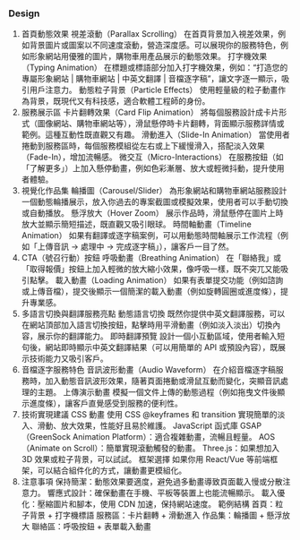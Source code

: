 ### Design

1. 首頁動態效果
   視差滾動（Parallax Scrolling）
   在首頁背景加入視差效果，例如背景圖片或圖案以不同速度滾動，營造深度感。可以展現你的服務特色，例如形象網站用優雅的圖片，購物車用產品展示的動態效果。
   打字機效果（Typing Animation）
   在標題或標語部分加入打字機效果，例如：“打造您的專屬形象網站 | 購物車網站 | 中英文翻譯 | 音檔逐字稿”，讓文字逐一顯示，吸引用戶注意力。
   動態粒子背景（Particle Effects）
   使用輕量級的粒子動畫作為背景，既現代又有科技感，適合軟體工程師的身份。
2. 服務展示區
   卡片翻轉效果（Card Flip Animation）
   將每個服務設計成卡片形式（圖像網站、購物車網站等），滑鼠懸停時卡片翻轉，背面顯示服務詳情或範例。這種互動性既直觀又有趣。
   滑動進入（Slide-In Animation）
   當使用者捲動到服務區時，每個服務模組從左右或上下緩慢滑入，搭配淡入效果（Fade-In），增加流暢感。
   微交互（Micro-Interactions）
   在服務按鈕（如「了解更多」）上加入懸停動畫，例如色彩漸層、放大或輕微抖動，提升使用者體驗。
3. 視覺化作品集
   輪播圖（Carousel/Slider）
   為形象網站和購物車網站服務設計一個動態輪播展示，放入你過去的專案截圖或模擬效果，使用者可以手動切換或自動播放。
   懸浮放大（Hover Zoom）
   展示作品時，滑鼠懸停在圖片上時放大並顯示簡短描述，既直觀又吸引眼球。
   時間軸動畫（Timeline Animation）
   如果有翻譯或逐字稿案例，可以用動態時間軸展示工作流程（例如「上傳音訊 → 處理中 → 完成逐字稿」），讓客戶一目了然。
4. CTA（號召行動）按鈕
   呼吸動畫（Breathing Animation）
   在「聯絡我」或「取得報價」按鈕上加入輕微的放大縮小效果，像呼吸一樣，既不突兀又能吸引點擊。
   載入動畫（Loading Animation）
   如果有表單提交功能（例如諮詢或上傳音檔），提交後顯示一個簡潔的載入動畫（例如旋轉圓圈或進度條），提升專業感。
5. 多語言切換與翻譯服務亮點
   動態語言切換
   既然你提供中英文翻譯服務，可以在網站頂部加入語言切換按鈕，點擊時用平滑動畫（例如淡入淡出）切換內容，展示你的翻譯能力。
   即時翻譯預覽
   設計一個小互動區域，使用者輸入短句後，網站即時顯示中英文翻譯結果（可以用簡單的 API 或預設內容），既展示技術能力又吸引客戶。
6. 音檔逐字服務特色
   音訊波形動畫（Audio Waveform）
   在介紹音檔逐字稿服務時，加入動態音訊波形效果，隨著頁面捲動或滑鼠互動而變化，突顯音訊處理的主題。
   上傳演示動畫
   模擬一個文件上傳的動態過程（例如拖曳文件後顯示進度條），讓客戶直覺感受到服務的便利性。
7. 技術實現建議
   CSS 動畫
   使用 CSS @keyframes 和 transition 實現簡單的淡入、滑動、放大效果，性能好且易於維護。
   JavaScript 函式庫
   GSAP（GreenSock Animation Platform）：適合複雜動畫，流暢且輕量。
   AOS（Animate on Scroll）：簡單實現滾動觸發的動畫。
   Three.js：如果想加入 3D 效果或粒子背景，可以試試。
   框架選擇
   如果你用 React/Vue 等前端框架，可以結合組件化的方式，讓動畫更模組化。
8. 注意事項
   保持簡潔：動態效果要適度，避免過多動畫導致頁面載入慢或分散注意力。
   響應式設計：確保動畫在手機、平板等裝置上也能流暢顯示。
   載入優化：壓縮圖片和腳本，使用 CDN 加速，保持網站速度。
   範例結構
   首頁：粒子背景 + 打字機標語
   服務區：卡片翻轉 + 滑動進入
   作品集：輪播圖 + 懸浮放大
   聯絡區：呼吸按鈕 + 表單載入動畫
